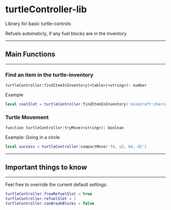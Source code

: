 # turtleController-lib

Library for basic turtle-controls

Refuels automaticly, if any fuel blocks are in the Inventory

---

## Main Functions

---

### Find an item in the turtle-inventory

`turtleController:findItemInInventory(<table>|<string>): number`

Example

```lua
local coalSlot = turtleController:findItemInInventory('minecraft:charcoal')
```

### Turtle Movement

`function turtleController:tryMove(<string>): boolean`

Example: Going in a circle

```lua
local success = turtleController:compactMove('f4, u2, b4, d2')
```

---

## Important things to know

---

Feel free to override the current default settings:

```lua
turtleController.freeRefuelSlot = true
turtleController.refuelSlot = 1
turtleController.canBreakBlocks = false
```
